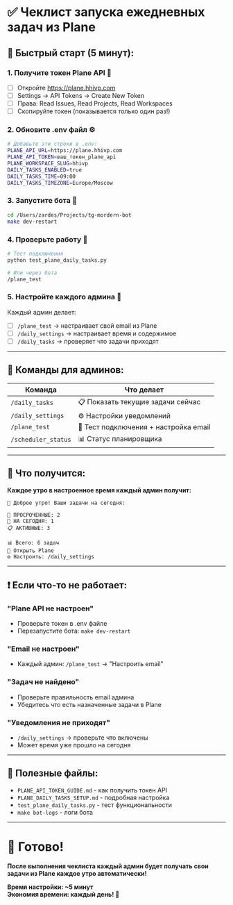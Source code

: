 # ✅ Чеклист запуска ежедневных задач из Plane

## 🚀 Быстрый старт (5 минут):

### 1. **Получите токен Plane API** 🔑
- [ ] Откройте https://plane.hhivp.com
- [ ] Settings → API Tokens → Create New Token
- [ ] Права: Read Issues, Read Projects, Read Workspaces
- [ ] Скопируйте токен (показывается только один раз!)

### 2. **Обновите .env файл** ⚙️
```bash
# Добавьте эти строки в .env:
PLANE_API_URL=https://plane.hhivp.com
PLANE_API_TOKEN=ваш_токен_plane_api
PLANE_WORKSPACE_SLUG=hhivp
DAILY_TASKS_ENABLED=true
DAILY_TASKS_TIME=09:00
DAILY_TASKS_TIMEZONE=Europe/Moscow
```

### 3. **Запустите бота** 🤖
```bash
cd /Users/zardes/Projects/tg-mordern-bot
make dev-restart
```

### 4. **Проверьте работу** 🧪
```bash
# Тест подключения
python test_plane_daily_tasks.py

# Или через бота
/plane_test
```

### 5. **Настройте каждого админа** 👥
Каждый админ делает:
- [ ] `/plane_test` → настраивает свой email из Plane
- [ ] `/daily_settings` → настраивает время и содержимое
- [ ] `/daily_tasks` → проверяет что задачи приходят

---

## 🎯 Команды для админов:

| Команда | Что делает |
|---------|------------|
| `/daily_tasks` | 📋 Показать текущие задачи сейчас |
| `/daily_settings` | ⚙️ Настройки уведомлений |
| `/plane_test` | 🧪 Тест подключения + настройка email |
| `/scheduler_status` | 📊 Статус планировщика |

---

## 🔧 Что получится:

**Каждое утро в настроенное время каждый админ получит:**

```
🌅 Доброе утро! Ваши задачи на сегодня:

🔴 ПРОСРОЧЕННЫЕ: 2
📅 НА СЕГОДНЯ: 1  
📋 АКТИВНЫЕ: 3

📊 Всего: 6 задач
🔗 Открыть Plane
⚙️ Настроить: /daily_settings
```

---

## ❗ Если что-то не работает:

### **"Plane API не настроен"**
- Проверьте токен в .env файле
- Перезапустите бота: `make dev-restart`

### **"Email не настроен"**  
- Каждый админ: `/plane_test` → "Настроить email"

### **"Задач не найдено"**
- Проверьте правильность email админа
- Убедитесь что есть назначенные задачи в Plane

### **"Уведомления не приходят"**
- `/daily_settings` → проверьте что включены
- Может время уже прошло на сегодня

---

## 📁 Полезные файлы:

- `PLANE_API_TOKEN_GUIDE.md` - как получить токен API
- `PLANE_DAILY_TASKS_SETUP.md` - подробная настройка
- `test_plane_daily_tasks.py` - тест функциональности
- `make bot-logs` - логи бота

---

# 🎉 Готово!

**После выполнения чеклиста каждый админ будет получать свои задачи из Plane каждое утро автоматически!**

**Время настройки: ~5 минут**  
**Экономия времени: каждый день! 🚀**
